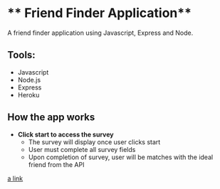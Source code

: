 # ** Friend Finder Application**
A friend finder application using Javascript, Express and Node.


## Tools:
* Javascript
* Node.js
* Express
* Heroku

## How the app works

* **Click start to access the survey** 
    * The survey will display once user clicks start
    * User must complete all survey fields
    * Upon completion of survey, user will be matches with the ideal friend from the API

[a link](https://polar-lowlands-53113.herokuapp.com/)